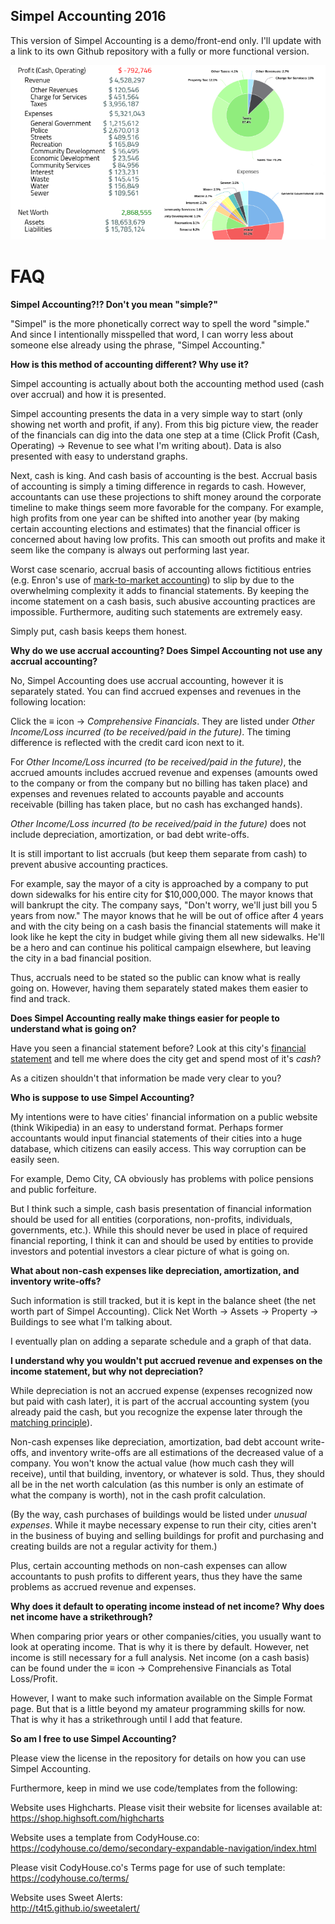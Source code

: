 ## **Simpel Accounting 2016**

This version of Simpel Accounting is a demo/front-end only. I'll update with a link to its own Github repository with a fully or more functional version.

![Simpel Accounting Demo](https://raw.githubusercontent.com/CTNFuture/CTNFuture.github.io/master/simpel-accounting/simpel_accounting_demo.png)

# FAQ


**Simpel Accounting?!? Don't you mean "simple?"**

"Simpel" is the more phonetically correct way to spell the word "simple." And since I intentionally misspelled that word, I can worry less about someone else already using the phrase, "Simpel Accounting."


**How is this method of accounting different? Why use it?**

Simpel accounting is actually about both the accounting method used (cash over accrual) and how it is presented.

Simpel accounting presents the data in a very simple way to start (only showing net worth and profit, if any). From this big picture view, the reader of the financials can dig into the data one step at a time (Click Profit (Cash, Operating) -> Revenue to see what I'm writing about). Data is also presented with easy to understand graphs.

Next, cash is king. And cash basis of accounting is the best. Accrual basis of accounting is simply a timing difference in regards to cash. However, accountants can use these projections to shift money around the corporate timeline to make things seem more favorable for the company. For example, high profits from one year can be shifted into another year (by making certain accounting elections and estimates) that the financial officer is concerned about having low profits. This can smooth out profits and make it seem like the company is always out performing last year.

Worst case scenario, accrual basis of accounting allows fictitious entries (e.g. Enron's use of [mark-to-market accounting](https://en.wikipedia.org/wiki/Enron_scandal#Mark-to-market_accounting)) to slip by due to the overwhelming complexity it adds to financial statements. By keeping the income statement on a cash basis, such abusive accounting practices are impossible. Furthermore, auditing such statements are extremely easy.

Simply put, cash basis keeps them honest.


**Why do we use accrual accounting? Does Simpel Accounting not use any accrual accounting?**

No, Simpel Accounting does use accrual accounting, however it is separately stated. You can find accrued expenses and revenues in the following location:

Click the ≡ icon -> *Comprehensive Financials*. They are listed under *Other Income/Loss incurred (to be received/paid in the future)*. The timing difference is reflected with the credit card icon next to it.

For *Other Income/Loss incurred (to be received/paid in the future)*, the accrued amounts includes accrued revenue and expenses (amounts owed to the company or from the company but no billing has taken place) and expenses and revenues related to accounts payable and accounts receivable (billing has taken place, but no cash has exchanged hands).

*Other Income/Loss incurred (to be received/paid in the future)* does not include depreciation, amortization, or bad debt write-offs.

It is still important to list accruals (but keep them separate from cash) to prevent abusive accounting practices.

For example, say the mayor of a city is approached by a company to put down sidewalks for his entire city for $10,000,000. The mayor knows that will bankrupt the city. The company says, "Don't worry, we'll just bill you 5 years from now." The mayor knows that he will be out of office after 4 years and with the city being on a cash basis the financial statements will make it look like he kept the city in budget while giving them all new sidewalks. He'll be a hero and can continue his political campaign elsewhere, but leaving the city in a bad financial position.

Thus, accruals need to be stated so the public can know what is really going on. However, having them separately stated makes them easier to find and track.


**Does Simpel Accounting really make things easier for people to understand what is going on?**

Have you seen a financial statement before? Look at this city's [financial statement](http://www.co.delaware.oh.us/auditor/cafr/cafr2014/2014%20cafr%20delaware.pdf) and tell me where does the city get and spend most of it's *cash*?

As a citizen shouldn't that information be made very clear to you?


**Who is suppose to use Simpel Accounting?**

My intentions were to have cities' financial information on a public website (think Wikipedia) in an easy to understand format. Perhaps former accountants would input financial statements of their cities into a huge database, which citizens can easily access. This way corruption can be easily seen.

For example, Demo City, CA obviously has problems with police pensions and public forfeiture.

But I think such a simple, cash basis presentation of financial information should be used for all entities (corporations, non-profits, individuals, governments, etc.). While this should never be used in place of required financial reporting, I think it can and should be used by entities to provide investors and potential investors a clear picture of what is going on.


**What about non-cash expenses like depreciation, amortization, and inventory write-offs?**

Such information is still tracked, but it is kept in the balance sheet (the net worth part of Simpel Accounting). Click Net Worth -> Assets -> Property -> Buildings to see what I'm talking about.

I eventually plan on adding a separate schedule and a graph of that data.


**I understand why you wouldn't put accrued revenue and expenses on the income statement, but why not depreciation?**

While depreciation is not an accrued expense (expenses recognized now but paid with cash later), it is part of the accrual accounting system (you already paid the cash, but you recognize the expense later through the [matching principle](https://en.wikipedia.org/wiki/Matching_principle)).

Non-cash expenses like depreciation, amortization, bad debt account write-offs, and inventory write-offs are all estimations of the decreased value of a company. You won't know the actual value (how much cash they will receive), until that building, inventory, or whatever is sold. Thus, they should all be in the net worth calculation (as this number is only an estimate of what the company is worth), not in the cash profit calculation.

(By the way, cash purchases of buildings would be listed under *unusual expenses*. While it maybe necessary expense to run their city, cities aren't in the business of buying and selling buildings for profit and purchasing and creating builds are not a regular activity for them.)

Plus, certain accounting methods on non-cash expenses can allow accountants to push profits to different years, thus they have the same problems as accrued revenue and expenses.


**Why does it default to operating income instead of net income? Why does net income have a strikethrough?**

When comparing prior years or other companies/cities, you usually want to look at operating income. That is why it is there by default. However, net income is still necessary for a full analysis. Net income (on a cash basis) can be found under the ≡ icon -> Comprehensive Financials as Total Loss/Profit.

However, I want to make such information available on the Simple Format page. But that is a little beyond my amateur programming skills for now. That is why it has a strikethrough until I add that feature.


**So am I free to use Simpel Accounting?**

Please view the license in the repository for details on how you can use Simpel Accounting.

Furthermore, keep in mind we use code/templates from the following:

Website uses Highcharts. Please visit their website for licenses available at:<BR>https://shop.highsoft.com/highcharts

Website uses a template from CodyHouse.co:<BR>https://codyhouse.co/demo/secondary-expandable-navigation/index.html

Please visit CodyHouse.co's Terms page for use of such template:<BR>https://codyhouse.co/terms/

Website uses Sweet Alerts:<BR>http://t4t5.github.io/sweetalert/
